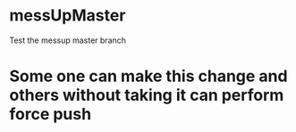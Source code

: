 # messUpMaster
Test the messup master branch

# Some one can make this change and others without taking it can perform force push
